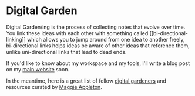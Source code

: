 # Digital Garden

Digital Garden/ing is the process of collecting notes that evolve over time. You link these ideas with each other with something called [[bi-directional-linking]] which allows you to jump around from one idea to another freely, bi-directional links helps ideas be aware of other ideas that reference them, unlike uni-directional links that lead to dead ends.

If you'd like to know about my workspace and my tools, I'll write a blog post on my [main website](https://zubayrali.in) soon.

In the meantime, here is a great list of fellow [digital gardeners](https://github.com/MaggieAppleton/digital-gardeners) and resources curated by [Maggie Appleton](https://maggieappleton.com).
